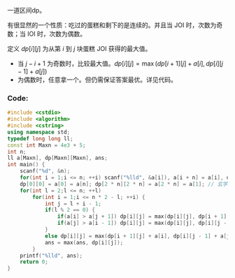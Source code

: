 一道区间dp。

有很显然的一个性质：吃过的蛋糕和剩下的是连续的。并且当 JOI 时，次数为奇数；当 IOI 时，次数为偶数。

定义 $dp[i][j]$ 为从第 $i$ 到 $j$ 块蛋糕 JOI 获得的最大值。

- 当 $j-i+1$ 为奇数时，比较最大值。$dp[i][j] = \max(dp[i + 1][j] + a[i], dp[i][j - 1] + a[j])$
- 为偶数时，任意拿一个。但仍需保证答案最优。详见代码。


### Code:
```cpp
#include <cstdio>
#include <algorithm>
#include <cstring>
using namespace std;
typedef long long ll;
const int Maxn = 4e3 + 5;
int n;
ll a[Maxn], dp[Maxn][Maxn], ans;
int main() {
	scanf("%d", &n);
	for(int i = 1;i <= n; ++i) scanf("%lld", &a[i]), a[i + n] = a[i], dp[i][i] = dp[i + n][i + n] = a[i], ans = max(ans, a[i]); // 环状
	dp[0][0] = a[0] = a[n]; dp[2 * n][2 * n] = a[2 * n] = a[1]; // 玄学初始化 
	for(int l = 2;l <= n; ++l) 
		for(int i = 1;i <= n * 2 - l; ++i) {
			int j = l + i - 1;
			if(l % 2 == 0) {
				if(a[i] > a[j + 1]) dp[i][j] = max(dp[i][j], dp[i + 1][j]);
				if(a[j] > a[i - 1]) dp[i][j] = max(dp[i][j], dp[i][j - 1]);
			}
			else dp[i][j] = max(dp[i + 1][j] + a[i], dp[i][j - 1] + a[j]);
			ans = max(ans, dp[i][j]);
		}
	printf("%lld", ans);
	return 0;
}
```